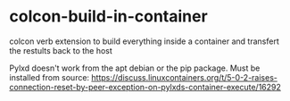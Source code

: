 # colcon-build-in-container

colcon verb extension to build everything inside a container and transfert the restults back to the host

Pylxd doesn't work from the apt debian or the pip package. Must be installed from source: https://discuss.linuxcontainers.org/t/5-0-2-raises-connection-reset-by-peer-exception-on-pylxds-container-execute/16292
